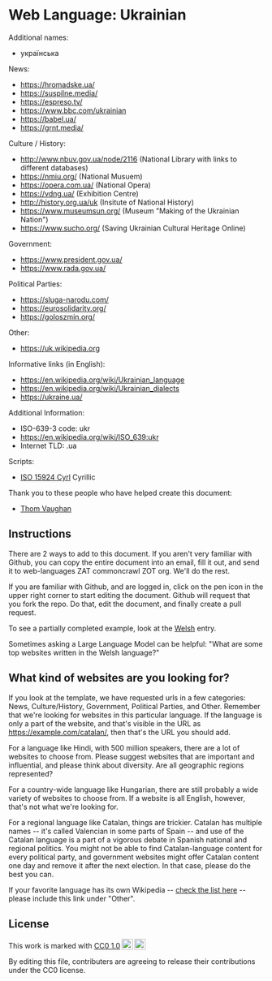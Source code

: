 # Web Language: Ukrainian

Additional names:
- українська

News:
- https://hromadske.ua/
- https://suspilne.media/
- https://espreso.tv/
- https://www.bbc.com/ukrainian
- https://babel.ua/
- https://grnt.media/

Culture / History:
- http://www.nbuv.gov.ua/node/2116 (National Library with links to different databases)
- https://nmiu.org/ (National Musuem)
- https://opera.com.ua/ (National Opera)
- https://vdng.ua/ (Exhibition Centre)
- http://history.org.ua/uk (Insitute of National History)
- https://www.museumsun.org/ (Museum "Making of the Ukrainian Nation")
- https://www.sucho.org/ (Saving Ukrainian Cultural Heritage Online)

Government:
- https://www.president.gov.ua/
- https://www.rada.gov.ua/

Political Parties:
- https://sluga-narodu.com/
- https://eurosolidarity.org/
- https://goloszmin.org/

Other:
- https://uk.wikipedia.org

Informative links (in English):
- https://en.wikipedia.org/wiki/Ukrainian_language
- https://en.wikipedia.org/wiki/Ukrainian_dialects
- https://ukraine.ua/

Additional Information:
- ISO-639-3 code: ukr
- https://en.wikipedia.org/wiki/ISO_639:ukr
- Internet TLD: .ua


Scripts:
- <a href="https://en.wikipedia.org/wiki/ISO_15924">ISO 15924 Cyrl</a> Cyrillic

Thank you to these people who have helped create this document:
- [Thom Vaughan](https://github.com/thunderpoot)

## Instructions

There are 2 ways to add to this document. If you aren't very familiar
with Github, you can copy the entire document into an email, fill it
out, and send it to web-languages ZAT commoncrawl ZOT org. We'll do the rest.

If you are familiar with Github, and are logged in, click on the pen
icon in the upper right corner to start editing the document.
Github will request that you fork the repo. Do that, edit the
document, and finally create a pull request.

To see a partially completed example, look at the
[Welsh](../living/welsh.md) entry.

Sometimes asking a Large Language Model can be helpful: "What are some
top websites written in the Welsh language?"

## What kind of websites are you looking for?

If you look at the template, we have requested urls in a few
categories: News, Culture/History, Government, Political Parties, and
Other. Remember that we're looking for websites in this particular
language. If the language is only a part of the website, and that's
visible in the URL as https://example.com/catalan/, then that's the
URL you should add.

For a language like Hindi, with 500 million speakers, there are a lot
of websites to choose from. Please suggest websites that are important
and influential, and please think about diversity. Are all geographic
regions represented?

For a country-wide language like Hungarian, there are still probably a
wide variety of websites to choose from. If a website is all English,
however, that's not what we're looking for.

For a regional language like Catalan, things are trickier. Catalan has
multiple names -- it's called Valencian in some parts of Spain -- and
use of the Catalan language is a part of a vigorous debate in Spanish
national and regional politics. You might not be able to find
Catalan-language content for every political party, and government
websites might offer Catalan content one day and remove it after
the next election. In that case, please do the best you can.

If your favorite language has its own Wikipedia -- [check the list here](https://en.wikipedia.org/wiki/List_of_Wikipedias) --
please include this link under "Other".

## License

<p xmlns:cc="http://creativecommons.org/ns#" >This work is marked with <a href="https://creativecommons.org/publicdomain/zero/1.0/?ref=chooser-v1" target="_blank" rel="license noopener noreferrer" style="display:inline-block;">CC0 1.0<img style="height:22px!important;margin-left:3px;vertical-align:text-bottom;" src="https://mirrors.creativecommons.org/presskit/icons/cc.svg?ref=chooser-v1" alt=""><img style="height:22px!important;margin-left:3px;vertical-align:text-bottom;" src="https://mirrors.creativecommons.org/presskit/icons/zero.svg?ref=chooser-v1" alt=""></a></p>

By editing this file, contributers are agreeing to release their contributions under the CC0 license.
